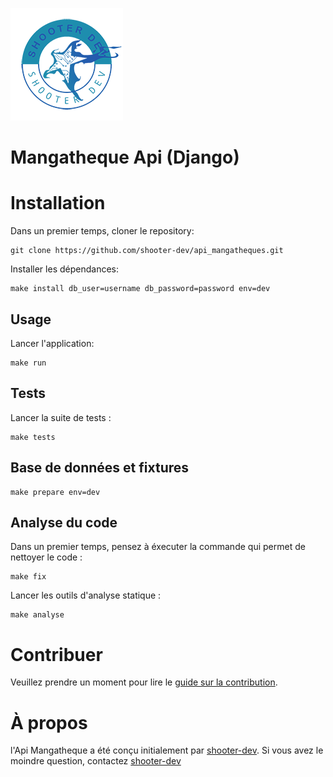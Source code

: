 ![Mangatheque Api](logo.png)

# Mangatheque Api (Django)

# Installation
Dans un premier temps, cloner le repository:
```
git clone https://github.com/shooter-dev/api_mangatheques.git
```

Installer les dépendances:
```
make install db_user=username db_password=password env=dev
```

## Usage
Lancer l'application:
```
make run
```
## Tests
Lancer la suite de tests :
```
make tests
```

## Base de données et fixtures
```
make prepare env=dev
```

## Analyse du code
Dans un premier temps, pensez à éxecuter la commande qui permet de nettoyer le code :
```
make fix
```

Lancer les outils d'analyse statique :
```
make analyse
```

# Contribuer
Veuillez prendre un moment pour lire le [guide sur la contribution](CONTRIBUTING.md).

# À propos
l'Api Mangatheque a été conçu initialement par [shooter-dev](https://github.com/shooter-dev).
Si vous avez le moindre question, contactez [shooter-dev](mailto:vincentbleach@gmail.com?subject=[Github]%20Api%20Mangatheque)
